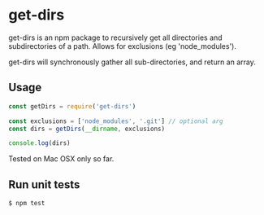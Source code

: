# get-dirs

get-dirs is an npm package to recursively get all directories and subdirectories of a path. Allows for exclusions (eg 'node_modules').

get-dirs will synchronously gather all sub-directories, and return an array.

## Usage
```javascript
const getDirs = require('get-dirs')

const exclusions = ['node_modules', '.git'] // optional arg
const dirs = getDirs(__dirname, exclusions)

console.log(dirs)
```

Tested on Mac OSX only so far.

## Run unit tests
```bash
$ npm test
```
